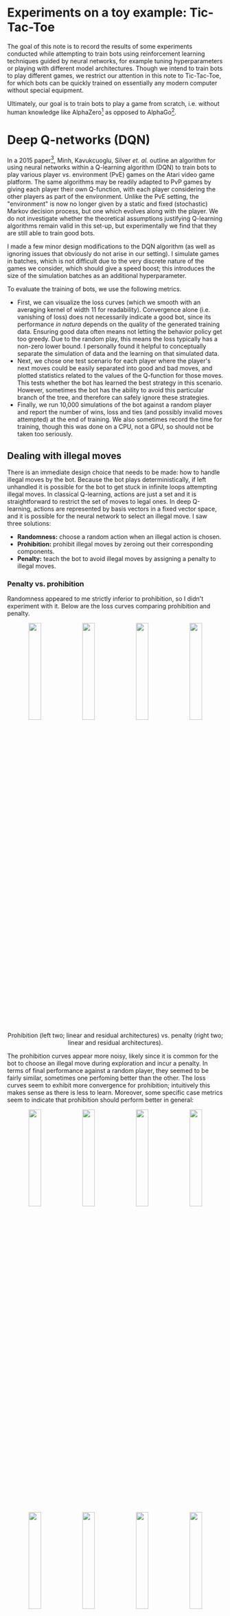 # Experiments on a toy example: Tic-Tac-Toe

The goal of this note is to record the results of some experiments conducted while attempting to train bots using reinforcement learning techniques guided by neural networks, for example tuning hyperparameters or playing with different model architectures.  Though we intend to train bots to play different games, we restrict our attention in this note to Tic-Tac-Toe, for which bots can be quickly trained on essentially any modern computer without special equipment.

Ultimately, our goal is to train bots to play a game from scratch, i.e. without human knowledge like AlphaZero[^SSS17] as opposed to AlphaGo[^SH16].

# Deep Q-networks (DQN)

In a 2015 paper[^MKS15], Minh, Kavukcuoglu, Silver *et. al.* outline an algorithm for using neural networks within a Q-learning algorithm (DQN) to train bots to play various player vs. environment (PvE) games on the Atari video game platform.  The same algorithms may be readily adapted to PvP games by giving each player their own Q-function, with each player considering the other players as part of the environment.  Unlike the PvE setting, the "environment" is now no longer given by a static and fixed (stochastic) Markov decision process, but one which evolves along with the player.  We do not investigate whether the theoretical assumptions justifying Q-learning algorithms remain valid in this set-up, but experimentally we find that they are still able to train good bots.

I made a few minor design modifications to the DQN algorithm (as well as ignoring issues that obviously do not arise in our setting).  I simulate games in batches, which is not difficult due to the very discrete nature of the games we consider, which should give a speed boost; this introduces the size of the simulation batches as an additional hyperparameter.

To evaluate the training of bots, we use the following metrics.
+ First, we can visualize the loss curves (which we smooth with an averaging kernel of width 11 for readability).  Convergence alone (i.e. vanishing of loss) does not necessarily indicate a good bot, since its performance *in natura* depends on the quality of the generated training data.  Ensuring good data often means not letting the behavior policy get too greedy.  Due to the random play, this means the loss typically has a non-zero lower bound.  I personally found it helpful to conceptually separate the simulation of data and the learning on that simulated data.
+ Next, we chose one test scenario for each player where the player's next moves could be easily separated into good and bad moves, and plotted statistics related to the values of the Q-function for those moves.  This tests whether the bot has learned the best strategy in this scenario.  However, sometimes the bot has the ability to avoid this particular branch of the tree, and therefore can safely ignore these strategies.
+ Finally, we run 10,000 simulations of the bot against a random player and report the number of wins, loss and ties (and possibly invalid moves attempted) at the end of training.  We also sometimes record the time for training, though this was done on a CPU, not a GPU, so should not be taken too seriously.


## Dealing with illegal moves

There is an immediate design choice that needs to be made: how to handle illegal moves by the bot.  Because the bot plays deterministically, if left unhandled it is possible for the bot to get stuck in infinite loops attempting illegal moves.  In classical Q-learning, actions are just a set and it is straightforward to restrict the set of moves to legal ones.  In deep Q-learning, actions are represented by basis vectors in a fixed vector space, and it is possible for the neural network to select an illegal move.  I saw three solutions:
+ **Randomness:** choose a random action when an illegal action is chosen.
+ **Prohibition:** prohibit illegal moves by zeroing out their corresponding components.
+ **Penalty:** teach the bot to avoid illegal moves by assigning a penalty to illegal moves.

### Penalty vs. prohibition

Randomness appeared to me strictly inferior to prohibition, so I didn't experiment with it.  Below are the loss curves comparing prohibition and penalty.
<p align="center">
<img src="graphs/20240413213956_zeroout2.dttt.pt.losses.png" width="24%"> <img src="graphs/20240413220118_zerooutrnn.dttt.pt.losses.png" width="24%"> <img src="graphs/20240413212415_penalty2.dttt.pt.losses.png" width="24%"> <img src="graphs/20240413222418_resnnpenalty.dttt.pt.losses.png" width="24%"></p>
<p align="center">
Prohibition (left two; linear and residual architectures) vs. penalty (right two; linear and residual architectures).
</p>

The prohibition curves appear more noisy, likely since it is common for the bot to choose an illegal move during exploration and incur a penalty.  In terms of final performance against a random player, they seemed to be fairly similar, sometimes one perfoming better than the other.  The loss curves seem to exhibit more convergence for prohibition; intuitively this makes sense as there is less to learn.  Moreover, some specific case metrics seem to indicate that prohibition should perform better in general:
<p align="center">
<img src="graphs/20240413203510_test_zeroout.dttt.pt.test0.png" width="24%"> <img src="graphs/20240413213956_zeroout2.dttt.pt.test0.png" width="24%"> <img src="graphs/20240413210030_test_penalty.dttt.pt.test0.png" width="24%"> <img src="graphs/20240413212415_penalty2.dttt.pt.test0.png" width="24%">
<img src="graphs/20240413203510_test_zeroout.dttt.pt.test1.png" width="24%"> <img src="graphs/20240413213956_zeroout2.dttt.pt.test1.png" width="24%"> <img src="graphs/20240413210030_test_penalty.dttt.pt.test1.png" width="24%"> <img src="graphs/20240413212415_penalty2.dttt.pt.test1.png" width="24%">
</p><p align="center">
Performance metrics for prohibition (left two) vs. penalty (right two).
</p>

In particular, for Test 1, we see that we tend to see much more separation between the green curve and the blue/orange curves using prohibition, an indication that the bot is learning to distinguish a particular group of losing moves vs. tying moves.

I implemented penalty first since it was more straightforward, but later switched to prohibition.  Many experiments in the remainder of the document use penalty; one unintended benefit of this is that the number of illegal moves attempted by the bot can be used as a metric for how well the bot has learned the basic rules of the game.


### Magnitude of penalty

The magnitude of the penalty has an effect on neural network training where it does not in classical Q-learning.  For classical Q-learning, the function is an arbitrary function on a discrete set of states.  For deep Q-learning, the function is ``built from'' linear functions defined on a vector space continuum (but only evaluated on a discrete subset).  In particular, for deep Q-learning, large values can skew the weights during training.  In the beginning, I had set the penalty to -1000, which worked classically but caused divergence when training neural networks.  I tested this in an experiment comparing penalties of -2 vs. -1000.  I also tested a penalty of -1, which was not significantly different from a penalty of -2.

<p align="center">
<img src="graphs/20240325030438_badpenalty.dttt.pt.log.losses.png" width="40%"> <img src="graphs/20240324030517_4000its.dttt.pt.log.losses.png" width="40%">
<p>
<p align="center">Loss curve over 4000 iterations: -1000 penalty (left) vs. -2 penalty (right).</p>

<table align="center">
<tr><th>iterations</th><th colspan="2">1000</th><th colspan="2">1500</th><th colspan="2">4000</th></tr>
<tr><th>penalty</th><th>2</th><th>-1000</th><th>-2</th><th>-1000</th><th>2</th><th>-1000</th></tr>
<tr><td>player 1 losses vs. random</td><td>0.00%</td><td>0.00%</td><td>0.00%</td><td>0.00%</td><td>0.00%</td><td>0.00%</td></tr>
<tr><td>player 2 losses vs. random</td><td>1.27%</td><td>1.25%</td><td>1.60%</td><td>2.81%</td><td>0.00%</td><td>0.10%</td></tr>
<tr><td>player 1 invalid moves</td><td>0</td><td>0</td><td>0</td><td>0</td><td>0</td><td>0</td></tr>
<tr><td>player 2 invalid moves</td><td>6</td><td>63</td><td>0</td><td>0</td><td>0</td><td>0</td></tr>
</table>

With a large penalty the model much longer to begin to converge.  A large penalty negatively impacts the performance of the bot measured in losses as well as, perhaps counterintuitively, its ability to avoid illegal moves.  In the long term, the bot appears to be able to adjust its weights to account for the large penalty, but in general it seems best to avoid it.

## Generating good data to train on

In Q-learning, the training data is generated along side the actual training on that data.  To generate good gameplay data, the bots must strike a balance between exploration and exploitation.  Moreover, we need to decide how much of the data to keep, and how much to discard.

### Greed and convergence

For Q-learning we will use a simple greed parameter to control the probability that the bot plays according to what it thinks is optimal (exploitation) versus randomly (exploration).  It is an annoying convention that the so-called greed parameter measures how much the bot explores; we will use the term *exploration parameter* instead, which is complementary to the *greed parameter*, i.e. a greed parameter of 0 means it always plays randomly.  This greed parameter may change over time.

In PvE games, it is typically recommended to start the greed low, around 0.0, and then end high, around 0.9.  The reasoning is that the bot should explore a lot in the beginning, then hone in on a winning strategy.  In PvP games, experimentally, it appears better to keep the ending greed lower.  We postulate the following reason: in PvE situations, the player has, ignoring randomness, total control over which branch of the game tree to go down.  Therefore, it is okay for the player to forget branches of the tree that it does not like.  On the other hand, in PvP situations, the opposing player has an equal share of control.  Setting the greed parameter too high can causes the neural network to forget some branches of the game tree.

To visualize the effect of greed on convergence and performance, I trained a bot under the following schemes for 4000 iterations.
+ **No greed:** the greed stayed at 0.0 throughout, i.e. the training data was completely randomly generated.
+ **Middle greed:** the greed ramped from 0.0 to 0.6 linearly in the interval $[100, 2500]$.
+ **Max greed:** the greed ramped from 0.0 to the maximum 1.0 linearly in the interval $[100, 3900]$.

<p align="center">
<img src="graphs/20240328201353_nogreed.dttt.pt.losses.png" width="33%"> <img src="graphs/20240328101230_postbug_baseline.dttt.pt.losses.png" width="33%"> <img src="graphs/20240328191907_greedto100.dttt.pt.losses.png" width="33%">
<p>
<p align="center">Loss curves over 4000 iterations, no vs. middle vs. max greed.</p>


<table align="center">
<tr><th></th><th colspan="4">player 1</th><th colspan="4">player 2</th></tr>
<tr><th></th><th>win</th><th>loss</th><th>tie</th><th>invalid</th><th>win</th><th>loss</th><th>tie</th><th>invalid</th></tr>
<tr><td>no greed</td><td>69.37%</td><td>19.43%</td><td>11.20%</td><td>31168</td><td>47.47%</td><td>40.07%</td><td>12.46%</td><td>21536</td></tr>
<tr><td>middle greed</td><td>98.96%</td><td>0.00%</td><td>1.04%</td><td>0</td><td>90.73%</td><td>0.00%</td><td>9.27%</td><td>0</td></tr>
<tr><td>max greed</td><td>95.54%</td><td>0.63%</td><td>3.83%</td><td>284</td><td>90.44%</td><td>0.00%</td><td>9.56%</td><td>0</td></tr>
</table>

We observe that higher greed can result in converging to a value with lower loss, but does not necessarily result in a better bot.  We also observe divergence for the first player and convergence for the second player using the no-greed policy.  My guess for why is that if the opponent plays randomly, this can result in higher variance in outcomes.


### Replay memory size

An essential question in Q-learning is what simulation data to train the bot on.  We could train on all data from the last $k$ iterations, but this results in a tradeoff between stability vs. speed in training.  Instead we use *replay memory*,[^MKS15] i.e. sample data from a memory of fixed size.

<p align="center">
<img src="graphs/20240330154852_small_memory_1000.dttt.pt.losses.png" width="33%"> <img src="graphs/20240330180235_standard_defaults6_penalty1.dttt.pt.losses.png" width="33%"> <img src="graphs/20240330163919_massive_memory.dttt.pt.losses.png" width="33%">
<p>
<p align="center">Loss curves over 4000 iterations: memory size 1,000 (left) vs. 100,000 penalty (middle) vs. $\infty$ (right).</p>

<table align="center">
  <tr><th></th><th colspan="4">player 1</th><th colspan="4">player 2</th><th></th></tr>
  <tr><th>memory size</th><th>win</th><th>loss</th><th>tie</th><th>invalid moves</th><th>win</th><th>loss</th><th>tie</th><th>invalid move</th><th>time</th></tr>
  <tr><td>1k</td><td>96.56%</td><td>0.31%</td><td>3.13%</td><td>112</td><td>83.67%</td><td>1.82%</td><td>14.51%</td><td>290</td><td>48:27</td></tr>
  <tr><td>100k</td><td>98.97%</td><td>0.00%</td><td>1.03%</td><td>0</td><td>91.78%</td><td>0.00%</td><td>8.22%</td><td>24</td><td>47:32</td></tr>
  <tr><td>$\infty$</td><td>98.99%</td><td>0.00%</td><td>1.01%</td><td>0</td><td>90.91%</td><td>0.00%</td><td>9.09%</td><td>19</td><td>1:14:22</td></tr>
</table>

We observe that a lower memory leads to higher variance.  Interestingly, a higher memory also leads to more variance, but not nearly as much.  When the memory is low, correlations in the simulations are immediately and repeatedly trained on, while when the memory is too high, the distribution of experiences in the replay memory will reflect a lower greed overall, which leads to more randomness and higher variance; as additional evidence of this, we also see less/slower convergence as one might expect from a less greedy policy.


## Hyperparameters for model training

### Simulation vs. training batch sizes

In each step of an episode, the algorithm simulates a play of the game by the current player, and then trains on data sampled from the replay memory.  Both of these can be done efficiently in batches, with simulation batch size $b_s$ and training batch size $b_t$.  On average, given $n$ players, each player's replay memory increases by $b_s/n$ each round.  Since it doesn't make sense to simulate more than we can train on, we can impose the condition $b_t/b_s \geq 1/n$.

Note that increasing the training batch size doesn't mean more updates to the weights, but averaging over more entries in the updates, which has the effect of decreasing the variance.  To increase the magnitude of the updates, one can adjust the learning rate.

I ran experiments on varying the batch sizes, training for 800 iterations of length 15 at a learning rate of 0.00025.  The greed ramp was $[20, 500]$ in range $[0.0, 0.6]$, training began at episode 20, and the policy network was copied very episode.  


<p align="center">
<img src="graphs/20240330201726_800its.dttt.pt.losses.png" width="33%"> <img src="graphs/20240330205932_train_up2.dttt.pt.losses.png" width="33%"> <img src="graphs/20240330203140_train_up4.dttt.pt.losses.png" width="33%">
<img src="graphs/20240330212410_sim_up2.dttt.pt.losses.png" width="33%"> <img src="graphs/20240330214045_sim2_train2.dttt.pt.losses.png" width="33%"> <img src="graphs/20240330220010_sim2_train4.dttt.pt.losses.png" width="33%">
<img src="graphs/20240330225523_batches_128_256.dttt.pt.losses.png" width="33%"> <img src="graphs/20240330231102_128_512.dttt.pt.losses.png" width="33%"> <img src="graphs/20240330233134_128_1024.dttt.pt.losses.png" width="33%">
<p>
<p align="center">Loss curves over 800 iterations.  Going rightward doubles the training batch size, going down doubles the simulation batch size.</p>

<table align="center">
  <tr><th colspan="2">batch size</th><th colspan="3">player 1</th><th colspan="3">player 2</th><th></th></tr>
  <tr><th>simulation</th><th>training</th><th>win</th><th>loss</th><th>tie</th><th>win</th><th>loss</th><th>tie</th><th>time (CPU)</th></tr>
  <tr><td>32</td><td>256</td><td>99.11%</td><td>0.00%</td><td>0.89%</td><td>90.24%</td><td>0.59%</td><td>9.17%</td><td>8:01</td></tr>
  <tr><td>32</td><td>512</td><td>98.97%</td><td>0.00%</td><td>1.03%</td><td>92.04%</td><td>0.17%</td><td>7.79%</td><td>13:49</td></tr>
  <tr><td>32</td><td>1024</td><td>98.01%</td><td>0.00%</td><td>1.99%</td><td>90.71%</td><td>0.80%</td><td>8.49%</td><td>21:40</td></tr>
  <tr><td>64</td><td>256</td><td>98.99%</td><td>0.00%</td><td>1.01%</td><td>90.37%</td><td>0.60%</td><td>9.03%</td><td>9:05</td></tr>
  <tr><td>64</td><td>512</td><td>98.79%</td><td>0.00%</td><td>1.21%</td><td>91.52%</td><td>0.50%</td><td>7.98%</td><td>13:07</td></tr>
  <tr><td>64</td><td>1024</td><td>98.89%</td><td>0.00%</td><td>1.11%</td><td>90.55%</td><td>0.58%</td><td>8.87%</td><td>22:15</td></tr>
  <tr><td>128</td><td>256</td><td>98.72%</td><td>0.00%</td><td>1.28%</td><td>89.28%</td><td>0.59%</td><td>10.13%</td><td>10:02</td></tr>
  <tr><td>128</td><td>512</td><td>98.92%</td><td>0.00%</td><td>1.08%</td><td>90.51%</td><td>0.25%</td><td>9.24%</td><td>14:11</td></tr>
  <tr><td>128</td><td>1024</td><td>98.97%</td><td>0.00%</td><td>1.03%</td><td>91.03%</td><td>0.20%</td><td>8.77%</td><td>25:39</td></tr>
</table>


We observe that enlarging the training batch is far more computationally costly than enlarging simulation batch.  Enlarging the training batch decreases variance in training, but doesn't generally result in a better bot nor change the shape of the loss curve substantially.  On the other hand, enlarging the simulation batch leads to more data being generated, which appears to lead to faster convergence, and better bot performance at the end.  We note that we never reach the lower bound on the training-simulation batch ratio in the above experiments.


### Learning rate

Selecting a learning rate in machine learning is typically understood as a tradeoff between faster convergence and better convergence toward a minimum loss (due to the stochstic nature of sampling training batch from the data).  The main difference in our setting is that the distribution of training data evolves over time, as the greed parameter ramps up.  This mean it's likely that the minimum loss also changes over time, which has interesting implications for the learning rate.

I ran experiments varying the learning rate over 800 iterations, with simulation batch size 128 and training batch size 256.

<p align="center">
<img src="graphs/20240330225523_batches_128_256.dttt.pt.losses.png" width="33%"> <img src="graphs/20240331001249_128_256_lr.dttt.pt.losses.png" width="33%"> <img src="graphs/20240331002916_128_256_lrupup.dttt.pt.losses.png" width="33%">
<img src="graphs/20240331211836_0025.dttt.pt.losses.png" width="33%"> <img src="graphs/20240331213435_005.dttt.pt.losses.png" width="33%"> <img src="graphs/20240331172315_001.dttt.pt.losses.png" width="33%">
<p>
<p align="center">Loss curves over 800 iterations with learning rates 2.5e-4, 5e-4, 1e-3 (top row) and 2.5e-3, 5e-3, 1e-2 (bottom row).</p>

<table align="center">
  <tr><th></th><th colspan="4">player 1</th><th colspan="4">player 2</th></tr>
  <tr><th>learning rate</th><th>win</th><th>loss</th><th>tie</th><th>invalid move</th><th>win</th><th>loss</th><th>tie</th><th>invalid move</th></tr>
  <tr><td>0.00025</td><td>98.72%</td><td>0.00%</td><td>1.28%</td><td>0</td><td>89.28%</td><td>0.59%</td><td>10.13%</td><td>0</td></tr>
  <tr><td>0.0005</td><td>98.99%</td><td>0.00%</td><td>1.01%</td><td>0</td><td>90.39%</td><td>0.00%</td><td>9.61%</td><td>0</td></tr>
  <tr><td>0.001</td><td>98.97%</td><td>0.00%</td><td>1.03%</td><td>0</td><td>90.26%</td><td>0.58%</td><td>9.16%</td><td>65</td></tr>
  <tr><td>0.0025</td><td>99.48%</td><td>0.00%</td><td>0.52%</td><td>420</td><td>90.50%</td><td>0.90%</td><td>8.60%</td><td>763</td></tr>
  <tr><td>0.005</td><td>98.48%</td><td>0.00%</td><td>1.52%</td><td>201</td><td>91.03%</td><td>0.49%</td><td>8.48%</td><td>10</td></tr>
  <tr><td>0.01</td><td>98.42%</td><td>0.15%</td><td>1.43%</td><td>134</td><td>87.88%</td><td>2.81%</td><td>9.31%</td><td>1328</td></tr>
</table>

We observe that increasing the learning rate does not result in faster convergence; instead, it is the rate of greed annealing which is limiting.  A high learning rate does appear to shorten the initial period of high magnitude noise.  Moreover, I also ran experiments with even smaller learning rates of 1e-4, 1e-5, and 1e-6, in which the bots diverged catastrophically.  A possible explanation for this is that if the learning rate is too low, then it can fail to "catch up" to the moving minimum and find itself at values where it begins to diverge.

The lossless AI for learning rate 0.0005 appears to be a fluke, a retraining with the same parameters yields similar numbers as its neighbors.

### Policy-to-target network copy frequency

The DQN algorithm[^MKS15] utilizes two separate Q-functions (and neural networks): the *policy Q-function* $Q$ and the *target Q-function* $\hat{Q}$.  The policy Q-function is the one being actively trained and is used to do simulations for the bot.  The target Q-function provides the target $y$-values during updates:
<p align="center">$Q(s, a) \mapsto Q(s, a) - \alpha \cdot \left(Q(s,a) - (r + \hat{Q}(\pi_u(t)))\right).$</p>
Every *copy period*, the policy $Q$ is copied over to the target $\hat{Q}$.  This is intended to reduce variance in training.

<p align="center">
<img src="graphs/20240416230705_resnet_1layer_2blocks.dttt.pt.losses.png" width="24%"> <img src="graphs/20240417012932_copy3.dttt.pt.losses.png" width="24%"> <img src="graphs/20240417011258_copy5.dttt.pt.losses.png" width="24%"> <img src="graphs/20240417014659_copy7.dttt.pt.losses.png" width="24%">
<p>
<p align="center">Loss curves when copying every 1,3,5,7 episodes.</p>

<table align="center">
  <tr><th></th><th colspan="3">player 1</th><th colspan="3">player 2</th></tr>
  <tr><th>copy period</th><th>win</th><th>loss</th><th>tie</th><th>win</th><th>loss</th><th>tie</th></tr>
  <tr><td>1</td><td>98.88%</td><td>0.00%</td><td>1.12%</td><td>89.53%</td><td>0.21%</td><td>10.26%</td></tr>
  <tr><td>3</td><td>98.92%</td><td>0.00%</td><td>1.08%</td><td>88.86%</td><td>0.00%</td><td>11.14%</td></tr>
  <tr><td>5</td><td>98.96%</td><td>0.00%</td><td>1.04%</td><td>90.80%</td><td>0.06%</td><td>9.14%</td></tr>
  <tr><td>7</td><td>98.70%</td><td>0.00%</td><td>1.30%</td><td>90.56%</td><td>0.43%</td><td>9.01%</td></tr>
</table>

We observe that increasing the copy period results in a smoother loss curve, but bigger "humps".  In terms of the end result, a copy period between 3 to 5 seemed best.


## Neural network architecture

Our program has the ability to replay losses when simulating games against a random player.  We've observed with early models that the losses were "dumb", e.g. neglecting to block an imminent victory.  This can be an indication that the neural network is not deep enough to learn an abstract rule.


### Fully connected / convolutional architectures

We first ran experiments with a simple architecture where all internal layers had the same width $2^m \cdot 3^2$; recall the inputs have dimension $2 \cdot 3^2$ and the outputs have dimension $3^2$.  I found that for $m \leq 4$ the networks generally diverged, while for $m = 5$ they generally converged.  I did not increase the width further.

Next, fixing $m = 5$, I experimented with increasing the depth of the neural network, and with swapping the order of ReLU and normalization.

<p align="center">
<img src="graphs/20240401184304_2x32_relufirst.dttt.pt.losses.png" width="24%"> <img src="graphs/20240401182753_3x32_relufirst.dttt.pt.losses.png" width="24%"> <img src="graphs/20240401185900_4x32_relufirst.dttt.pt.losses.png" width="24%"> <img src="graphs/20240401191833_5x32_relufirst.dttt.pt.losses.png" width="24%">
<p>
<p align="center">Loss for 2, 3, 4, 5 hidden layers with leaky ReLU before batch norm.</p>

<table align="center">
  <tr><th colspan="2">architecture</th><th colspan="4">player 1</th><th colspan="4">player 2</th><th></th></tr>
  <tr><th>hidden layers</th><th>batch or ReLU first</th><th>win</th><th>loss</th><th>tie</th><th>invalid moves</th><th>win</th><th>loss</th><th>tie</th><th>invalid moves</th><th>time</th></tr>
  <tr><td>2</td><td>batch</td><td>98.99</td><td>0.00</td><td>1.01</td><td>0</td><td>89.49</td><td>0.46</td><td>10.05</td><td>0</td><td>8:32</td></tr>
  <tr><td>2</td><td>ReLU</td><td>98.82</td><td>0.00</td><td>1.18</td><td>0</td><td>89.30</td><td>0.11</td><td>10.59</td><td>0</td><td>8:26</td></tr>
  <tr><td>3</td><td>batch</td><td>99.07</td><td>0.00</td><td>0.93</td><td>68</td><td>90.35</td><td>0.00</td><td>9.65</td><td>0</td><td>10:18</td></tr>
  <tr><td>3</td><td>ReLU</td><td>98.90</td><td>0.00</td><td>1.10</td><td>0</td><td>89.96</td><td>0.00</td><td>10.04</td><td>0</td><td>10:25</td></tr>
  <tr><td>4</td><td>batch</td><td>98.97</td><td>0.00</td><td>1.03</td><td>70</td><td>91.69</td><td>0.00</td><td>8.31</td><td>0</td><td>11:25</td></tr>
  <tr><td>4</td><td>ReLU</td><td>98.90</td><td>0.00</td><td>1.10</td><td>0</td><td>89.00</td><td>0.25</td><td>10.75</td><td>0</td><td>13:33</td></tr>
  <tr><td>5</td><td>batch</td><td>98.55</td><td>0.55</td><td>0.90</td><td>288</td><td>90.15</td><td>0.32</td><td>9.53</td><td>0</td><td>15:39</td></tr>
  <tr><td>5</td><td>ReLU</td><td>98.49</td><td>0.48</td><td>1.03</td><td>212</td><td>90.29</td><td>0.86</td><td>8.85</td><td>0</td><td>13:58</td></tr>
</table>


We observe that the performance seems to increase, then deterioriate with more layers.  This is a somewhat common issue with deep neural networks caused by a vanishing gradient problem that is generally resolved using skip connections.  It does not appear important whether normalization of ReLU comes first.


### Residual skip connections

We experiment residual neural networks with a width of $9 \times 32 = 288$, residual blocks with $\ell = 1, 2$ layers, and $1 \leq b \leq 4$ hidden residual blocks.

<p align="center">
<img src="graphs/20240416225351_resnet_1layer_1block.dttt.pt.losses.png" width="24%"> <img src="graphs/20240416230705_resnet_1layer_2blocks.dttt.pt.losses.png" width="24%"> <img src="graphs/20240416232316_resnet_1layer_3blocks.dttt.pt.losses.png" width="24%"> <img src="graphs/20240416234128_resnet_1layer_4blocks.dttt.pt.losses.png" width="24%">
<img src="graphs/blank.png" width="24%"> <img src="graphs/20240417000213_resnet_2layer_1block.dttt.pt.losses.png" width="24%"> <img src="graphs/blank.png" width="24%"> <img src="graphs/20240417001708_resnet_2layers_2blocks.dttt.pt.losses.png" width="24%">
<p>
<p align="center">Loss curves with a skip connection every layer with 1, 2, 3, 4 layers (top row) and a skip connection every two layers with 2, 4 layers (bottom row).</p>

<table align="center">
  <tr><th>num layers</th><th>layers per skip</th><th>time</th><th>player 2 losses per 100,000</th></tr>
  <tr><td>1</td><td>1</td><td>6:32</td><td>28</td></tr>
  <tr><td>2</td><td>1</td><td>9:33</td><td>21</td></tr>
  <tr><td>3</td><td>1</td><td>12:13</td><td>18</td></tr>
  <tr><td>4</td><td>1</td><td>12:00</td><td>0</td></tr>
  <tr><td>2</td><td>2</td><td>7:58</td><td>23</td></tr>
  <tr><td>4</td><td>2</td><td>12:08</td><td>28</td></tr>
</table>

Unsurprisingly, we see faster convergence and better performance with more skip connections, as well as with more layers.  Interestingly, even with only a single hidden layer and a single skip connection, the model does performs fairly well.




[^MKS15]: Volodymyr Mnih, Koray Kavukcuoglu, David Silver, *et. al.*, Human-level control through deep reinforcement learning, *Nature* volume 518, pages 529–533 (2015).

[^SH16]: David Silver Aja Huang, *et. al.*, Mastering the game of Go with deep neural networks and tree search, *Nature* volume 529, pages 484-489 (2016).
		
[^SSS17]: David Silver, Julian Schrittwieser, Karen Simonyan, *et. al.*, Mastering the game of Go without human knowledge, *Nature* volume 550, pages 354-359 (2017).

